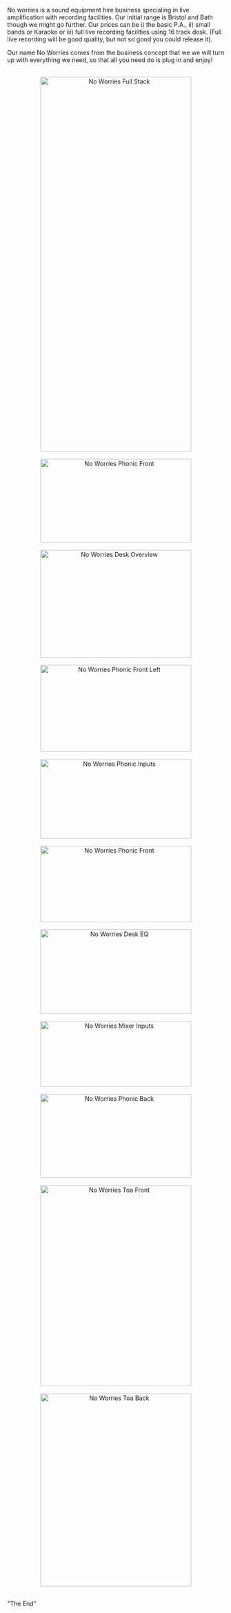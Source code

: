 No worries is a sound equipment hire business specialing in live amplification with recording facilities. Our initial range is Bristol and Bath though we might go further. Our prices can be i) the basic P.A., ii) small bands or Karaoke or iii) full live recording facilities using 16 track desk. (Full live recording will be good quality, but not so good you could release it).

Our name No Worries comes from the business concept that we we will turn up with everything we need, so that all you need do is plug in and enjoy!

<br>
<div align="center">
    <a href="https://www.bristolcybersolutions.co.uk/uploads/1/4/4/2/144286628/full-stack_orig.jpg?raw=true">
        <img src="https://www.bristolcybersolutions.co.uk/uploads/1/4/4/2/144286628/full-stack_orig.jpg?raw=true"
         width="350" height="870" title="No Worries Full Stack"  id="No Worries Full Stack" alt="No Worries Full Stack">
    </a>
</div>
<br>
<div align="center">
    <a href="https://www.bristolcybersolutions.co.uk/uploads/1/4/4/2/144286628/phonic-front_orig.jpg?raw=true">
        <img src="https://www.bristolcybersolutions.co.uk/uploads/1/4/4/2/144286628/phonic-front_orig.jpg?raw=true"
         width="350" height="194" title="No Worries Phonic Front" id="No Worries Phonic Front" alt="No Worries Phonic Front">
    </a>
</div>
<br>
<div align="center">
    <a href="https://www.bristolcybersolutions.co.uk/uploads/1/4/4/2/144286628/soundcraft-front-2_orig.jpg?raw=true">
        <img src="https://www.bristolcybersolutions.co.uk/uploads/1/4/4/2/144286628/soundcraft-front-2_orig.jpg?raw=true"
         width="350" height="250" title="No Worries Desk Overview" id="No Worries Desk Overview" alt="No Worries Desk Overview">
    </a>
</div>
<br>
<div align="center">
    <a href="https://www.bristolcybersolutions.co.uk/uploads/1/4/4/2/144286628/phonic-front-left_orig.jpg?raw=true">
        <img src="https://www.bristolcybersolutions.co.uk/uploads/1/4/4/2/144286628/phonic-front-left_orig.jpg?raw=true"
         width="350" height="202" title="No Worries Phonic Front Left" id="No Worries Phonic Front Left" alt="No Worries Phonic Front Left">
    </a>
</div>
<br>
<div align="center">
    <a href="https://www.bristolcybersolutions.co.uk/uploads/1/4/4/2/144286628/phonic-inputs_orig.jpg?raw=true">
        <img src="https://www.bristolcybersolutions.co.uk/uploads/1/4/4/2/144286628/phonic-inputs_orig.jpg?raw=true"
         width="350" height="184" title="No Worries Phonic Inputs" id="No Worries Phonic Inputs" alt="No Worries Phonic Inputs">
    </a>
</div>
<br>
<div align="center">
    <a href="https://www.bristolcybersolutions.co.uk/uploads/1/4/4/2/144286628/phonic-front-right_orig.jpg?raw=true">
        <img src="https://www.bristolcybersolutions.co.uk/uploads/1/4/4/2/144286628/phonic-front-right_orig.jpg?raw=true"
         width="350" height="177" title="No Worries Phonic Front" id="No Worries Phonic Front" alt="No Worries Phonic Front">
    </a>
</div>
<br>
<div align="center">
    <a href="https://www.bristolcybersolutions.co.uk/uploads/1/4/4/2/144286628/soundcraft-eq_orig.jpg?raw=true">
        <img src="https://www.bristolcybersolutions.co.uk/uploads/1/4/4/2/144286628/soundcraft-eq_orig.jpg?raw=true"
         width="350" height="196" title="No Worries Desk EQ" id="No Worries Desk EQ" alt="No Worries Desk EQ">
    </a>
</div>
<br>
<div align="center">
    <a href="https://www.bristolcybersolutions.co.uk/uploads/1/4/4/2/144286628/soundcraft-back_orig.jpg?raw=true">
        <img src="https://www.bristolcybersolutions.co.uk/uploads/1/4/4/2/144286628/soundcraft-back_orig.jpg?raw"
         width="350" height="152" title="No Worries Mixer Inputs" id="No Worries Mixer Inputs" alt="No Worries Mixer Inputs">
    </a>
</div>
<br>
<div align="center">
    <a href="https://www.bristolcybersolutions.co.uk/uploads/1/4/4/2/144286628/phonic-back_orig.jpg?raw=true">
        <img src="https://www.bristolcybersolutions.co.uk/uploads/1/4/4/2/144286628/phonic-back_orig.jpg?raw=true"
         width="350" height="195" title="No Worries Phonic Back" id="No Worries Phonic Back" alt="No Worries Phonic Back">
    </a>
</div>
<br>
<div align="center">
    <a href="https://www.bristolcybersolutions.co.uk/uploads/1/4/4/2/144286628/toa-front_orig.jpg?raw=true">
        <img src="https://www.bristolcybersolutions.co.uk/uploads/1/4/4/2/144286628/toa-front_orig.jpg?raw=true"
         width="350" height="466" title="No Worries Toa Front" id="No Worries Toa Front" alt="No Worries Toa Front">
    </a>
</div>
<br>
<div align="center">
    <a href="https://www.bristolcybersolutions.co.uk/uploads/1/4/4/2/144286628/toa-back_orig.jpg?raw=true">
        <img src="https://www.bristolcybersolutions.co.uk/uploads/1/4/4/2/144286628/toa-back_orig.jpg?raw=true"
         width="350" height="448" title="No Worries Toa Back" id="No Worries Toa Back" alt="No Worries Toa Back">
    </a>
</div>
<br>
<p>
    "The End"
</p>
<br>